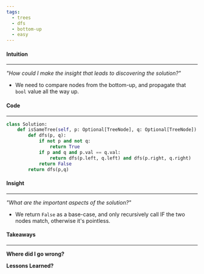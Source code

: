```yaml
---
tags:
  - trees
  - dfs
  - bottom-up
  - easy
---
```

#### Intuition
---
_"How could I make the insight that leads to discovering the solution?"_
- We need to compare nodes from the bottom-up, and propagate that `bool` value all the way up.

#### Code
---

```python
class Solution:
    def isSameTree(self, p: Optional[TreeNode], q: Optional[TreeNode]) -> bool:
        def dfs(p, q):
            if not p and not q: 
                return True
            if p and q and p.val == q.val:
                return dfs(p.left, q.left) and dfs(p.right, q.right)
            return False
        return dfs(p,q)
```

#### Insight  
---
_"What are the important aspects of the solution?"_
- We return `False` as a base-case, and only recursively call IF the two nodes match, otherwise it's pointless.

#### Takeaways
---
**Where did I go wrong?**

**Lessons Learned?**